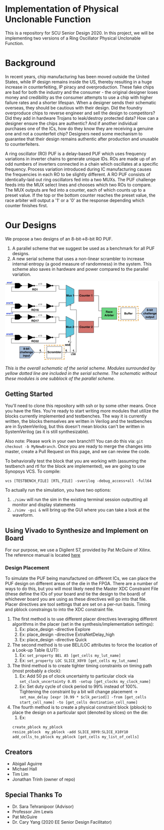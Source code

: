 # Implementation of Physical Unclonable Function

This is a repository for SCU Senior Design 2020. In this project, we will be implementing two versions of a Ring Oscillator Physical Unclonable Function.

# Background

In recent years, chip manufacturing has been moved outside the United States, while IP design remains inside the US, thereby resulting in a huge increase in counterfeiting, IP piracy and overproduction. These fake chips are bad for both the industry and the consumer - the original designer loses money and credibility as the consumer attempts to use a chip with higher failure rates and a shorter lifespan. When a designer sends their schematic overseas, they should be cautious with their design. Did the foundry overproduce chips to reverse engineer and sell the design to competitors? Did they add in hardware Trojans to leak/destroy protected data? How can a designer ensure the chips are authentic? And if another individual purchases one of the ICs, how do they know they are receiving a genuine one and not a counterfeit chip? Designers need some mechanism to guarantee that their design remains authentic after production and unusable to counterfeiters.

A ring oscillator (RO) PUF is a delay-based PUF which uses frequency variations in inverter chains to generate unique IDs. ROs are made up of an odd numbers of inverters connected in a chain which oscillates at a specific frequency. Process variation introduced during IC manufacturing causes the frequencies in each RO to be slightly different. A RO PUF consists of identically-laid out ring oscillators fed into a two MUXs. The PUF challenge feeds into the MUX select lines and chooses which two ROs to compare. The MUX outputs are fed into a counter, each of which counts up to a preset value. If the top or the bottom counter reaches the preset value, the race arbiter will output a '1' or a '0' as the response depending which counter finishes first.

# Our Designs

We propose a two designs of an 8-bit->8-bit RO PUF.

1. A parallel scheme that we suggest be used as a benchmark for all PUF designs.
2. A new serial scheme that uses a non-linear scrambler to increase internal entropy (a good measure of randomness) in the system. This scheme also saves in hardware and power compared to the parallel variation.

![Schematic of Design](/images/puf_scheme.jpg "Schematic of Design") *This is the overall schematic of the serial scheme. Modules surrounded by yellow dotted line are included in the serial scheme. The schematic without these modules is one subblock of the parallel scheme.*

## Getting Started

You'll need to clone this repository with ssh or by some other means. Once you have the files. You're ready to start writing more modules that utilize the blocks currently implemented and testbenches. The way it is currently written, the blocks themselves are written in Verilog and the testbenches are in SystemVerilog, but this doesn't mean blocks can't be written in SystemVerilog (as it is still synthesizable).

Also note: Please work in your own branch!!! You can do this via: `git checkout -b MyNewBranch`. Once you are ready to merge the changes into master, create a Pull Request on this page, and we can review the code.

To behaviorally test the block that you are working with (assuming the testbench and rtl for the block are implemented), we are going to use Synopsys VCS. To compile:

```
vcs [TESTBENCH_FILE] [RTL_FILE] -sverilog -debug_access+all -full64
```

To actually run the simulation, you have two options:

1. `./simv` will run the sim in the existing terminal session outputting all monitor and display statements
2. `./simv -gui &` will bring up the GUI where you can take a look at the waveform.

## Using Vivado to Synthesize and Implement on Board

For our purpose, we use a Digilent S7, provided by Pat McGuire of Xilinx. The reference manual is located [here](https://reference.digilentinc.com/reference/programmable-logic/arty-s7/start)

### Design Placement

To simulate the PUF being manufactured on different ICs, we can place the PUF design on different areas of the die in the FPGA. There are a number of ways to do this, but you will most likely need the Master XDC Constraint File (these define the IOs of your board and tie the design to the board) of whichever board you are using as these directives will go into that file. Placer directives are tool settings that are set on a per-run basis. Timing and pblock constraings to into the XDC constraint file.

1. The first method is to use different placer directives leveraging different algorithms in the placer (set in the synthesis/implementation settings):
    1. Ex: place\_design -directive Explore
    2. Ex: place\_design -directive ExtraNetDelay_high
    3. Ex: place\_design -directive Quick
2. The second method is to use BEL/LOC attributes to force the location of a Look-up Table (LUT):
    1. Ex: `set_property BEL A5 [get_cells my_lut_name]`
    2. Ex: `set_property LOC SLICE_X0Y0 [get_cells my_lut_name]`
3. The third method is to create tighter timing constraints on timing path (most probably a clock):
    1. Ex: Add 50 ps of clock uncertainty to particular clock via `set_clock_uncertainty 0.05 -setup [get_clocks my_clock_name]`
    2. Ex: Set duty cycle of clock period to 99% instead of 100%. Tightening the constraint by a bit will change placement -> `set_max_delay [expr [0.99 * $clk_period]] -from [get_cells start_cell_name] -to [get_cells destination_cell_name]`
4. The fourth method is to create a physical constraint block (pblock) to place the design on a particular spot (denoted by slices) on the die:
    1. Ex:
    ```
    create_pblock my_pblock
    resize_pblock  my_pblock -add SLICE_X0Y0:SLICE_X10Y10
    add_cells_to_pblock my_pblock [get_cells my_list_of_cells]
    ```

## Creators

* Abigail Aguirre
* Michael Hall
* Tim Lim
* Jonathan Trinh (owner of repo)

## Special Thanks To

* Dr. Sara Tehranipoor (Advisor)
* Professor Jim Lewis
* Pat McGuire
* Dr. Cary Yang (2020 EE Senior Design Facilitator)
